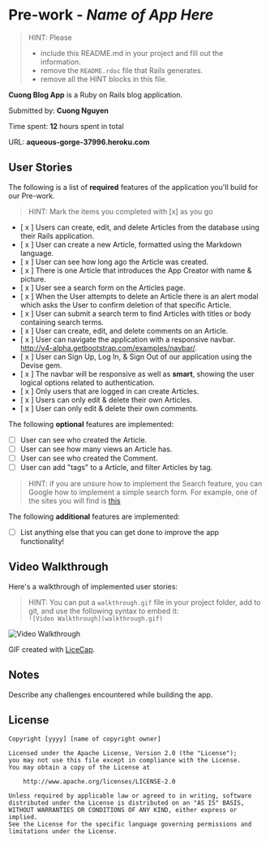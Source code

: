 # Pre-work - *Name of App Here*

> HINT: Please
> - include this README.md in your project and fill out the information. 
> - remove the `README.rdoc` file that Rails generates. 
> - remove all the HINT blocks in this file.

**Cuong Blog App** is a Ruby on Rails blog application.

Submitted by: **Cuong Nguyen**

Time spent: **12** hours spent in total

URL: **aqueous-gorge-37996.heroku.com**

## User Stories

The following is a list of **required** features of the application you'll build for our Pre-work.

> HINT: Mark the items you completed with [x] as you go

* [ x ] Users can create, edit, and delete Articles from the database using their Rails application.
* [ x ] User can create a new Article, formatted using the Markdown language.
* [ x ] User can see how long ago the Article was created.
* [ x ] There is one Article that introduces the App Creator with name & picture.
* [ x ] User see a search form on the Articles page.
* [ x ] When the User attempts to delete an Article there is an alert modal which asks the User to confirm deletion of that specific Article.
* [ x ] User can submit a search term to find Articles with titles or body containing search terms.
* [ x ] User can create, edit, and delete comments on an Article.
* [ x ] User can navigate the application with a responsive navbar.
      http://v4-alpha.getbootstrap.com/examples/navbar/.
* [ x ] User can Sign Up, Log In, & Sign Out of our application using the Devise gem.      
* [ x ] The navbar will be responsive as well as **smart**, showing the user logical options related to authentication.
* [ x ] Only users that are logged in can create Articles.
* [ x ] Users can only edit & delete their own Articles.
* [ x ] User can only edit & delete their own comments.


The following **optional** features are implemented:

* [  ] User can see who created the Article.
* [ ] User can see how many views an Article has.
* [  ] User can see who created the Comment.
* [ ] User can add "tags" to a Article, and filter Articles by tag.

> HINT: if you are unsure how to implement the Search feature, you can Google how to implement a simple search form. For example, one of the sites you will find is [this](http://www.jorgecoca.com/buils-search-form-ruby-rails/)

The following **additional** features are implemented:

- [ ] List anything else that you can get done to improve the app functionality!

## Video Walkthrough 

Here's a walkthrough of implemented user stories:

> HINT: You can put a `walkthrough.gif` file in your project folder, add to git, and use the following syntax to embed it:  
> `![Video Walkthrough](walkthrough.gif)` 
> 

![Video Walkthrough](/path/to/your/gif/file)

GIF created with [LiceCap](http://www.cockos.com/licecap/).

## Notes

Describe any challenges encountered while building the app.

## License

    Copyright [yyyy] [name of copyright owner]

    Licensed under the Apache License, Version 2.0 (the "License");
    you may not use this file except in compliance with the License.
    You may obtain a copy of the License at

        http://www.apache.org/licenses/LICENSE-2.0

    Unless required by applicable law or agreed to in writing, software
    distributed under the License is distributed on an "AS IS" BASIS,
    WITHOUT WARRANTIES OR CONDITIONS OF ANY KIND, either express or implied.
    See the License for the specific language governing permissions and
    limitations under the License.